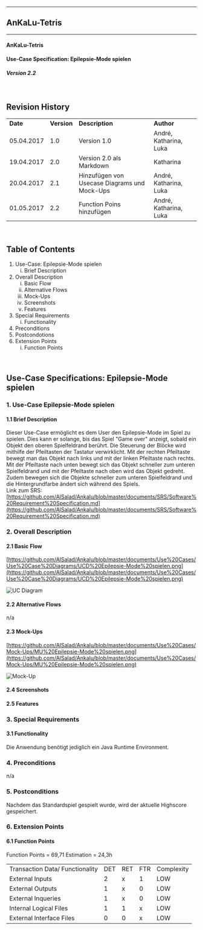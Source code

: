 
----------
##  AnKaLu-Tetris  ##
----------

####  AnKaLu-Tetris  ###

####  Use-Case Specification: Epilepsie-Mode spielen  ###

#####  Version 2.2  #####

</br>

##  Revision History  ##

<table> 
<tr><td><b>Date</b></td><td><b>Version</b></td><td><b>Description</b></td><td><b>Author</b></td></tr>
<tr><td>05.04.2017</td><td>1.0</td><td>Version 1.0</td><td>André, Katharina, Luka</td></tr>
<tr><td>19.04.2017</td><td>2.0</td><td>Version 2.0 als Markdown</td><td>Katharina</td></tr>
<tr><td>20.04.2017</td><td>2.1</td><td>Hinzufügen von Usecase Diagrams und Mock-Ups</td><td>André, Katharina, Luka</td></tr>
<tr><td>01.05.2017</td><td>2.2</td><td>Function Poins hinzufügen</td><td>André, Katharina, Luka</td></tr>
</table>
</br>

##  Table of Contents  ##

<ol>
<li>Use-Case: Epilepsie-Mode spielen 
<ol type = i>
<li>Brief Description</li>
</ol>
<li> Overall Description
<ol type = i>
<li>Basic Flow</li>
<li>Alternative Flows</li>
<li>Mock-Ups</li>
<li>Screenshots</li>
<li>Features</li>
</ol>
<li>Special Requirements
<ol type = i>
<li>Functionality</li>
</ol>
<li>Preconditions</li>
<li>Postcondotions</li>
<li>Extension Points
<ol type = i>
<li>Function Points</li>
</ol>
</ol>
</br>

##  Use-Case Specifications: Epilepsie-Mode spielen  ##

###  1. Use-Case Epilepsie-Mode spielen  ###

####  1.1 Brief Description  ####

Dieser Use-Case ermöglicht es dem User den Epilepsie-Mode im Spiel zu spielen. Dies kann er solange, bis das Spiel "Game over" anzeigt, sobald ein Objekt den oberen Spielfeldrand berührt. Die Steuerung der Blöcke wird mithilfe der Pfeiltasten der Tastatur verwirklicht. Mit der rechten Pfeiltaste bewegt man das Objekt nach links und mit der linken Pfeiltaste nach rechts. Mit der Pfeiltaste nach unten bewegt sich das Objekt schneller zum unteren Spielfeldrand und mit der Pfeiltaste nach oben wird das Objekt gedreht. Zudem bewegen sich die Objekte schneller zum unteren Spielfeldrand und die Hintergrundfarbe ändert sich während des Spiels. </br>
Link zum SRS: [https://github.com/AlSalad/Ankalu/blob/master/documents/SRS/Software%20Requirement%20Specification.md](https://github.com/AlSalad/Ankalu/blob/master/documents/SRS/Software%20Requirement%20Specification.md)

###  2. Overall Description  ###

####  2.1 Basic Flow  ####

[https://github.com/AlSalad/Ankalu/blob/master/documents/Use%20Cases/Use%20Case%20Diagrams/UCD%20Epilepsie-Mode%20spielen.png](https://github.com/AlSalad/Ankalu/blob/master/documents/Use%20Cases/Use%20Case%20Diagrams/UCD%20Epilepsie-Mode%20spielen.png)

![UC Diagram](https://github.com/AlSalad/Ankalu/blob/master/documents/Use%20Cases/Use%20Case%20Diagrams/UCD%20Epilepsie-Mode%20spielen.png "UC Diagram")

####  2.2 Alternative Flows  ####

n/a

####  2.3 Mock-Ups  ####

[https://github.com/AlSalad/Ankalu/blob/master/documents/Use%20Cases/Mock-Ups/MU%20Epilepsie-Mode%20spielen.png](https://github.com/AlSalad/Ankalu/blob/master/documents/Use%20Cases/Mock-Ups/MU%20Epilepsie-Mode%20spielen.png)

![Mock-Up](https://github.com/AlSalad/Ankalu/blob/master/documents/Use%20Cases/Mock-Ups/MU%20Epilepsie-Mode%20spielen.png "Mock-Up")

####  2.4 Screenshots  ####

####  2.5 Features  ####

###  3. Special Requirements  ###

####  3.1 Functionality  ####

Die Anwendung benötigt jediglich ein Java Runtime Environment.

###  4. Preconditions  ###

n/a

###  5. Postconditions  ###

Nachdem das Standardspiel gespielt wurde, wird der aktuelle Highscore gespeichert.

###  6. Extension Points  ###

####  6.1 Function Points

Function Points = 69,71
Estimation = 24,3h

<table>
<tr><td>Transaction Data/ Functionality</td><td>DET</td><td>RET</td><td>FTR</td><td>Complexity</td></tr>
<tr><td>External Inputs</td><td>2</td><td>x</td><td>1</td><td>LOW</td></tr>
<tr><td>External Outputs</td><td>1</td><td>x</td><td>0</td><td>LOW</td></tr>
<tr><td>External Inqueries</td><td>1</td><td>x</td><td>0</td><td>LOW</td></tr>
<tr><td>Internal Logical Files</td><td>1</td><td>1</td><td>x</td><td>LOW</td></tr>
<tr><td>External Interface Files</td><td>0</td><td>0</td><td>x</td><td>LOW</td></tr>
</table>
